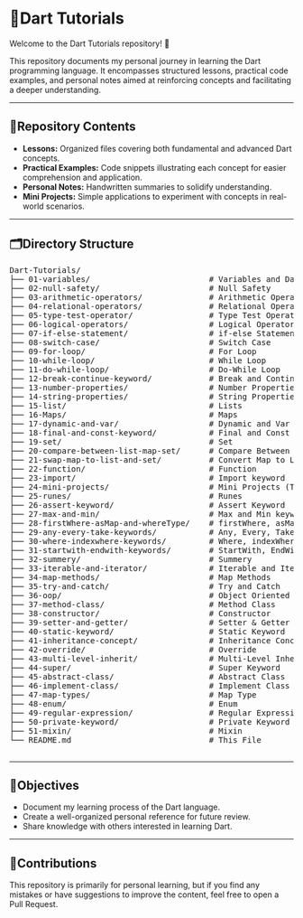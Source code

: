 <!DOCTYPE html>
<html lang="en">
<head>
  <meta charset="UTF-8">

</head>
<body>

  <h1><span class="emoji">📘</span>Dart Tutorials</h1>
  <p>Welcome to the Dart Tutorials repository! <span class="emoji">🎯</span></p>

  <p>This repository documents my personal journey in learning the Dart programming language. It encompasses structured lessons, practical code examples, and personal notes aimed at reinforcing concepts and facilitating a deeper understanding.</p>

  <hr>

  <div class="section">
    <h2><span class="emoji">🧭</span>Repository Contents</h2>
    <ul>
      <li><strong>Lessons:</strong> Organized files covering both fundamental and advanced Dart concepts.</li>
      <li><strong>Practical Examples:</strong> Code snippets illustrating each concept for easier comprehension and application.</li>
      <li><strong>Personal Notes:</strong> Handwritten summaries to solidify understanding.</li>
      <li><strong>Mini Projects:</strong> Simple applications to experiment with concepts in real-world scenarios.</li>
    </ul>
  </div>

  <hr>

  <div class="section">
    <h2><span class="emoji">🗂️</span>Directory Structure</h2>
    <pre>
Dart-Tutorials/
├── 01-variables/                         # Variables and Data Types
├── 02-null-safety/                       # Null Safety
├── 03-arithmetic-operators/              # Arithmetic Operators
├── 04-relational-operators/              # Relational Operators
├── 05-type-test-operator/                # Type Test Operators
├── 06-logical-operators/                 # Logical Operators
├── 07-if-else-statement/                 # if-else Statement      
├── 08-switch-case/                       # Switch Case
├── 09-for-loop/                          # For Loop
├── 10-while-loop/                        # While Loop
├── 11-do-while-loop/                     # Do-While Loop
├── 12-break-continue-keyword/            # Break and Continue Keywords
├── 13-number-properties/                 # Number Properties
├── 14-string-properties/                 # String Properties
├── 15-list/                              # Lists
├── 16-Maps/                              # Maps
├── 17-dynamic-and-var/                   # Dynamic and Var
├── 18-final-and-const-keyword/           # Final and Const Keyword
├── 19-set/                               # Set
├── 20-compare-between-list-map-set/      # Compare Between List, Map, and Set 
├── 21-swap-map-to-list-and-set/          # Convert Map to List and Set
├── 22-function/                          # Function
├── 23-import/                            # Import keyword
├── 24-mini-projects/                     # Mini Projects (To-Do List, Simple Calculator, Number Guessing Game, File Organizer)
├── 25-runes/                             # Runes
├── 26-assert-keyword/                    # Assert Keyword
├── 27-max-and-min/                       # Max and Min keywords
├── 28-firstWhere-asMap-and-whereType/    # firstWhere, asMap, and whereType keywords    
├── 29-any-every-take-keywords/           # Any, Every, Take keywords
├── 30-where-indexwhere-keywords/         # Where, indexWhere keywords
├── 31-startwith-endwith-keywords/        # StartWith, EndWith keywords
├── 32-summery/                           # Summery
├── 33-iterable-and-iterator/             # Iterable and Iterator
├── 34-map-methods/                       # Map Methods
├── 35-try-and-catch/                     # Try and Catch
├── 36-oop/                               # Object Oriented Programming (OOP)
├── 37-method-class/                      # Method Class
├── 38-constructor/                       # Constructor
├── 39-setter-and-getter/                 # Setter & Getter
├── 40-static-keyword/                    # Static Keyword
├── 41-inheritance-concept/               # Inheritance Concept
├── 42-override/                          # Override
├── 43-multi-level-inherit/               # Multi-Level Inherit
├── 44-super/                             # Super Keyword
├── 45-abstract-class/                    # Abstract Class
├── 46-implement-class/                   # Implement Class
├── 47-map-types/                         # Map Type
├── 48-enum/                              # Enum
├── 49-regular-expression/                # Regular Expression
├── 50-private-keyword/                   # Private Keyword
├── 51-mixin/                             # Mixin
└── README.md                             # This File
    </pre>
  </div>

  <hr>

  <div class="section">
    <h2><span class="emoji">🎯</span>Objectives</h2>
    <ul>
      <li>Document my learning process of the Dart language.</li>
      <li>Create a well-organized personal reference for future review.</li>
      <li>Share knowledge with others interested in learning Dart.</li>
    </ul>
  </div>

  <hr>

  <div class="section">
    <h2><span class="emoji">🤝</span>Contributions</h2>
    <p>This repository is primarily for personal learning, but if you find any mistakes or have suggestions to improve the content, feel free to open a Pull Request.</p>
  </div>

</body>
</html>
